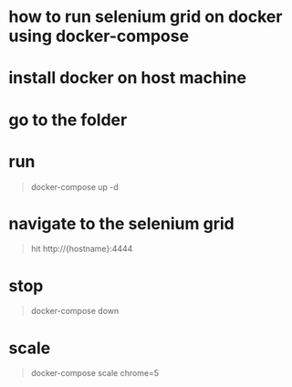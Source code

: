 # how to run selenium grid on docker using docker-compose

# install docker on host machine
# go to the folder
# run
> docker-compose up  -d

# navigate to the selenium grid
> hit http://{hostname}:4444

# stop
> docker-compose down

# scale
> docker-compose scale chrome=5


